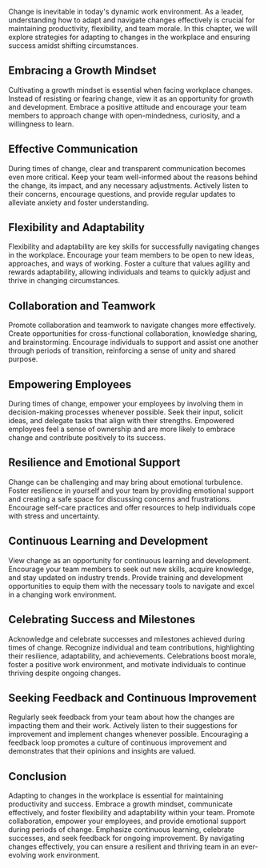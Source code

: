 
Change is inevitable in today's dynamic work environment. As a leader, understanding how to adapt and navigate changes effectively is crucial for maintaining productivity, flexibility, and team morale. In this chapter, we will explore strategies for adapting to changes in the workplace and ensuring success amidst shifting circumstances.

Embracing a Growth Mindset
--------------------------

Cultivating a growth mindset is essential when facing workplace changes. Instead of resisting or fearing change, view it as an opportunity for growth and development. Embrace a positive attitude and encourage your team members to approach change with open-mindedness, curiosity, and a willingness to learn.

Effective Communication
-----------------------

During times of change, clear and transparent communication becomes even more critical. Keep your team well-informed about the reasons behind the change, its impact, and any necessary adjustments. Actively listen to their concerns, encourage questions, and provide regular updates to alleviate anxiety and foster understanding.

Flexibility and Adaptability
----------------------------

Flexibility and adaptability are key skills for successfully navigating changes in the workplace. Encourage your team members to be open to new ideas, approaches, and ways of working. Foster a culture that values agility and rewards adaptability, allowing individuals and teams to quickly adjust and thrive in changing circumstances.

Collaboration and Teamwork
--------------------------

Promote collaboration and teamwork to navigate changes more effectively. Create opportunities for cross-functional collaboration, knowledge sharing, and brainstorming. Encourage individuals to support and assist one another through periods of transition, reinforcing a sense of unity and shared purpose.

Empowering Employees
--------------------

During times of change, empower your employees by involving them in decision-making processes whenever possible. Seek their input, solicit ideas, and delegate tasks that align with their strengths. Empowered employees feel a sense of ownership and are more likely to embrace change and contribute positively to its success.

Resilience and Emotional Support
--------------------------------

Change can be challenging and may bring about emotional turbulence. Foster resilience in yourself and your team by providing emotional support and creating a safe space for discussing concerns and frustrations. Encourage self-care practices and offer resources to help individuals cope with stress and uncertainty.

Continuous Learning and Development
-----------------------------------

View change as an opportunity for continuous learning and development. Encourage your team members to seek out new skills, acquire knowledge, and stay updated on industry trends. Provide training and development opportunities to equip them with the necessary tools to navigate and excel in a changing work environment.

Celebrating Success and Milestones
----------------------------------

Acknowledge and celebrate successes and milestones achieved during times of change. Recognize individual and team contributions, highlighting their resilience, adaptability, and achievements. Celebrations boost morale, foster a positive work environment, and motivate individuals to continue thriving despite ongoing changes.

Seeking Feedback and Continuous Improvement
-------------------------------------------

Regularly seek feedback from your team about how the changes are impacting them and their work. Actively listen to their suggestions for improvement and implement changes whenever possible. Encouraging a feedback loop promotes a culture of continuous improvement and demonstrates that their opinions and insights are valued.

Conclusion
----------

Adapting to changes in the workplace is essential for maintaining productivity and success. Embrace a growth mindset, communicate effectively, and foster flexibility and adaptability within your team. Promote collaboration, empower your employees, and provide emotional support during periods of change. Emphasize continuous learning, celebrate successes, and seek feedback for ongoing improvement. By navigating changes effectively, you can ensure a resilient and thriving team in an ever-evolving work environment.

